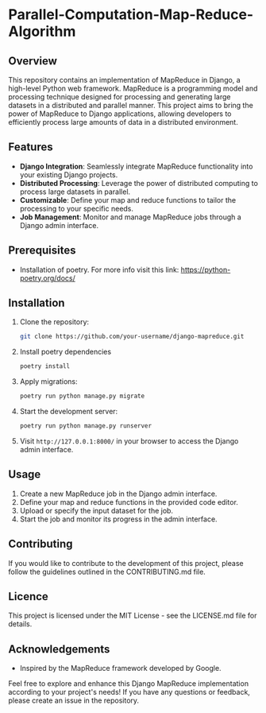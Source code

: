 # Parallel-Computation-Map-Reduce-Algorithm


## Overview

This repository contains an implementation of MapReduce in Django, a high-level Python web framework. MapReduce is a programming model and processing technique designed for processing and generating large datasets in a distributed and parallel manner. This project aims to bring the power of MapReduce to Django applications, allowing developers to efficiently process large amounts of data in a distributed environment.

## Features

- **Django Integration**: Seamlessly integrate MapReduce functionality into your existing Django projects.
- **Distributed Processing**: Leverage the power of distributed computing to process large datasets in parallel.
- **Customizable**: Define your map and reduce functions to tailor the processing to your specific needs.
- **Job Management**: Monitor and manage MapReduce jobs through a Django admin interface.

## Prerequisites
  - Installation of poetry. For more info visit this link: https://python-poetry.org/docs/

## Installation

1. Clone the repository:

    ```bash
    git clone https://github.com/your-username/django-mapreduce.git
    ```
    
2. Install poetry dependencies
    ```bash
    poetry install
    ```
    
3. Apply migrations:

    ```bash
    poetry run python manage.py migrate
    ```

4. Start the development server:

    ```bash
    poetry run python manage.py runserver
    ```

5. Visit `http://127.0.0.1:8000/` in your browser to access the Django admin interface.

## Usage

1. Create a new MapReduce job in the Django admin interface.
2. Define your map and reduce functions in the provided code editor.
3. Upload or specify the input dataset for the job.
4. Start the job and monitor its progress in the admin interface.

## Contributing
If you would like to contribute to the development of this project, please follow the guidelines outlined in the CONTRIBUTING.md file.

## Licence
This project is licensed under the MIT License - see the LICENSE.md file for details.

## Acknowledgements
 - Inspired by the MapReduce framework developed by Google.

Feel free to explore and enhance this Django MapReduce implementation according to your project's needs! If you have any questions or feedback, please create an issue in the repository.


